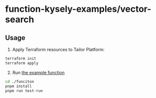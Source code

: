 # function-kysely-examples/vector-search

## Usage

1. Apply Terraform resources to Tailor Platform:

```sh
terraform init
terraform apply
```

2. Run [the example function](./function/src/vector-search.ts)

```sh
cd ./funciton
pnpm install
pnpm run test-run
```
